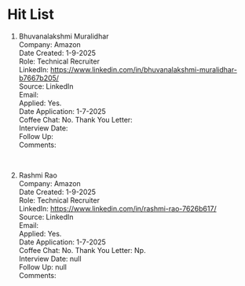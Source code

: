 # Hit List

1. Bhuvanalakshmi Muralidhar  
Company: Amazon  
Date Created: 1-9-2025  
Role: Technical Recruiter   
LinkedIn: https://www.linkedin.com/in/bhuvanalakshmi-muralidhar-b7667b205/  
Source: LinkedIn  
Email:  
Applied: Yes.   
Date Application: 1-7-2025  
Coffee Chat: No. 
Thank You Letter:   
Interview Date:   
Follow Up:  
Comments:  
<br>

2. Rashmi Rao  
Company: Amazon  
Date Created: 1-9-2025  
Role: Technical Recruiter   
LinkedIn: https://www.linkedin.com/in/rashmi-rao-7626b617/  
Source: LinkedIn  
Email:  
Applied: Yes.   
Date Application: 1-7-2025  
Coffee Chat: No. 
Thank You Letter: Np.   
Interview Date: null   
Follow Up: null  
Comments:
<br> 

